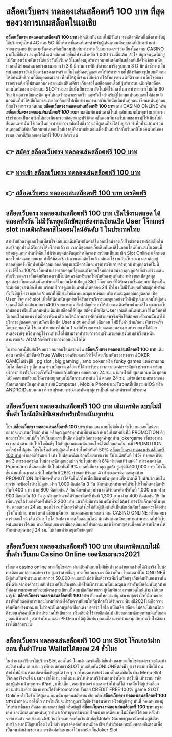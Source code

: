 # สล็อตเว็บตรง ทดลองเล่นสล็อตฟรี 100 บาท  ที่สุดของวงการเกมสล็อตในเอเชีย

**สล็อตเว็บตรง ทดลองเล่นสล็อตฟรี 100 บาท** ฝากเดิมพัน แบบไม่มีขั้นต่ำ  ทางเลือกอีกหนึ่งสิ่งสำหรับผู้ใช้บริการยุคใหม่ 4G และ 5G ที่มีบริการที่แสนพิเศษสำหรับผู้เล่นเกมพนันทุกคนที่เข้ามาร่วมทำรายการลงทะเบียนตามขั้นตอนเพื่อเป็นสมาชิกกับทางทางเว็บเกมของเราร่วมเสี่ยงโชค เกม CASINO  ฝากไม่มีขั้นต่ำ ลงทุนได้ตั้งแต่ หลักหน่วยขึ้นไปจนถึงหลัก 1,000 ร่วมตื่นเต้น เร้าใจ สนุกจนฉุดไม่อยู่ไปกับทางเว็บพนันเราได้แล้ววันนี้เว็บคาสิโนสล็อตผู้บริการเกมพนันเดิมพันสล็อตที่เปิดให้เซียนพนันทุกคนได้ร่วมเล่นมาอย่างนานมากกว่า 3 ปี มีภาพกราฟฟิกที่สวยสมจริง รูปแบบ 3 D
มิหนำซ้ำทางเว็บพนันของเรายังมี มืออาชีพของการสร้างเว็บไซต์ที่คอยดูแลและให้บริการ  รวมไปถึงพัฒนารูปแบบตัวเกมให้มีประสิทธิภาพที่ดีอยู่ตลอดเวลา เพื่อที่ให้ผู้ที่เข้ามาใช้บริการได้รับการปรนนิบัติจากทางเว็บไซต์ของเราอย่างเต็มที่ไม่ขาดตกบกพร่องแม้แต่นิดเดียว เว็บคาสิโนสล็อตออนไลน์ผู้บริการเกมเดิมพันสล็อตออนไลน์ของทางค่ายเกม  SLOTของเรานั้นยังเป็นระบบ อัตโนมัติใช้เวลาในการทำรายการไม่เกิน 60 วินาที ต่อการเติมเครดิต พูดได้เลยว่าสะดวกรวดเร็ว และทันใจสำหรับผู้ใช้งานแน่นอนและไม่ต้องแจ้งแอดมินที่ทำให้เสียโอกาสและเวลาอีกต่อไปเมื่อทำรายการฝากงินกับนักเดิมพันทุกคน
เซียนพนันทุกคนที่สนใจอยากจะเล่นเกม **สล็อตเว็บตรง ทดลองเล่นสล็อตฟรี 100 บาท** เกม CASINO ONLINE หรือ ***สล็อตเว็บตรง ทดลองเล่นสล็อตฟรี 100 บาท*** เกมเดิมพันพนันคาสิโนนักเล่นเกมพนันทุกท่านสามารถเข้าร่วมมาเป็นสมาชิกได้เลยเพียงกรอกข้อมูลและปรัวัติตามขั้นตอนที่ทางเว็บเกมของเรามีให้เพียงไม่กี่ขั้นตอนเท่านั้น ใช้เวลาในการทำรายการสมัครไม่ถึง 2 นาทีผู้เล่นก็จะได้รับยูสเซอร์เพื่อที่จะเข้ามาร่วมสนุกสุดมันส์กับเว็บเกมพนันออนไลน์เราสมัครตามขั้นตอนเพื่อเป็นสมาชิกกับเว็บคาสิโนออนไลน์ของเราณ เวลานี้รับเลยเครดิตฟรี 100 เปอร์เซ็นต์

## 👉 [สมัคร สล็อตเว็บตรง ทดลองเล่นสล็อตฟรี 100 บาท](https://archa888.com/)
## 👉 [ทางเข้า สล็อตเว็บตรง ทดลองเล่นสล็อตฟรี 100 บาท](https://archa888.com/)
## 👉 [สล็อตเว็บตรง ทดลองเล่นสล็อตฟรี 100 บาท เครดิตฟรี](https://archa888.com/)

## สล็อตเว็บตรง ทดลองเล่นสล็อตฟรี 100 บาท เปิดใช้งานตลอด ได้ตลอดทั้งวัน ไม่มีวันหยุดนักขัตฤกษ์ลงทะเบียนเปิด User โจ๊กเกอร์ slot เกมเดิมพันคาสิโนออนไลน์อันดับ 1 ในประเทศไทย

สำหรับนักลงทุนคนไหนที่สนใจ เล่นเกมเดิมพันพนันคาสิโนออนไลน์ของเว็บไซต์ของเราพร้อมเปิดให้สมาชิกทุกท่านได้รับการให้บริการแล้ว ณ เวลานี้สุดยอดเว็บเดิมพันคาสิโนออนไลน์ที่มาแรงในตอนนี้ พร้อมดูแลทุกท่านทั้งคืน ไม่มีวันหยุดนักขัตฤกษ์ สมัครลงทะเบียนเป็นสมาชิก Slot Online แจ็กพอตและโบนัสแตกบ่อยมาก ทำให้มีสมาชิกจำนวนมากติดใจแล้วกลับมาใช้งานกับเว็บของทางเราต่ออยู่ตลอดทุกครั้ง อีกทั้งยังมีความปลอดภัยสูงและมีความั่นคงทางการเงินจ่ายจริงทุกบาททุกสตางค์ไม่มีประวัติโกง 100% เว็บพนันเราครอบคลุมที่สุดและยังตอบโจทย์การเล่นของคุณลูกค้าที่เข้ามาร่วมเล่นกับเว็บของเรา
เว็บเดิมพันของเรามีโบนัสเครดิตฟรีแจกให้กับนักลงทุนที่เข้ามาทำรายกเปิดยูสทุกยูสเซอร์ เว็บเกมเดิมพันพนันคาสิโนออนไลน์เปิดยูส Slot โจ๊กเกอร์ ที่ได้รับความชื่นชอบมากที่สุดเป็นระดับต้นๆของเมืองไทย พร้อมบริการดูแลเซียนพนันได้ตลอด 24 ชั่วโมง ไม่มีวันหยุดนักขัตฤกษ์พร้อมทั้งยังมีผู้เชี่ยวชาญและเจ้าหน้าที่ที่มีประสิทธิภาพและคุณภาพคอยบริการและดูแลคุณอยู่ตลอด เปิด User โจ๊กเกอร์ slot เพื่อให้นักพนันทุกท่านได้รับการบริการและดูแลอย่างทั่วถึงมีรูปแบบเกมให้ผู้เล่นทุกคนได้เลือกเล่นมากกว่า400 รายการเกม
สิ่งสำคัญที่จะทำให้ค่ายเกมเดิมพันพนันคาสิโนของทางเว็บเกมของเรานั้นเป็นเกมพนันเดิมพันสล็อตที่ดีที่สุด สมัครเพื่อเปิด User  เกมเดิมพันพนันคาสิโนเว็บคาสิโนออนไลน์ของเราได้มีการพัฒนาตัวเกมให้มีภาพกราฟฟิกที่สวยสมจริงเพื่อให้ลักษณะตัวเกมนั้นน่าใช้บริการอยู่ตลอดเวลา สมัครเพื่อเปิด User slot ออนไลน์ เติมถอน ไม่มีขั้นต่ำ ฝาก/ถอน เงินรวดเร็วโดยระบบออโต้ ใช้เวลาทำรายการไม่เกิน 1 นาทีทั้งรายการฝากและถอนสามารถทำรายการได้ด้วยตนเองง่ายๆ หรือหากผู้ใช้งานท่านใดไม่สามารถทำรายการถอนเงินด้วยตนเองได้เหล่าเซียนพนันสามารถแจ้ง ADMINเพื่อทำรายการถอนเงินให้ได้

ในช่วงเวลานี้ยืนยันได้เลยว่าเกมออนไลน์สร้างเงิน **สล็อตเว็บตรง ทดลองเล่นสล็อตฟรี 100 บาท** เติมถอน เครดิตไม่มีขั้นต่ำTrue Wallet ยอดนิยมเลยก็ว่าได้โดยเว็บพนันของทางเรา JOKER GAMEได้นำ  jili , pg slot , big gaming , amb poker หรือ funky games แหล่งรวมเกมไฮโล ป๊อกเด้ง รูเล็ต บาคาร่า แบ็กแจ๊ค สล็อต ที่ได้การรับรองจากจากองค์กรระดับต่างประเทศ พร้อมบริการอย่างทั่วถึงรวดเร็วทันใจคอยแก้ไขปัญหา ตลอดเวลา 24 ชม. มามอบให้กับผู้เล่นเกมพนันทุกคน ได้มีออกแบบตัวเกมให้ความสนุกสนุกไปกับการแทงพนัน ได้ ตลอด 24 ชม. แล้วแต่ความสะดวกของนักเล่นเกมพนันทุกท่านผ่านบนComputer , Mobile Phone และTabletที่เป็นระบบIOS หรือ ANDROIDแบบพกพา ศึกษาประสบการณ์และพัฒนาสู่การเป็นนักเล่นพนันระดับประเทศ

## สล็อตเว็บตรง ทดลองเล่นสล็อตฟรี 100 บาท เติมเครดิต แบบไม่มีขั้นต่ำ โบนัสสิทธิพิเศษสำหรับนักพนันทุกท่าน

โปร **สล็อตเว็บตรง ทดลองเล่นสล็อตฟรี 100 บาท** ฝากถอน แบบไม่มีขั้นต่ำ ที่เว็บเกมออนไลน์เราอยากจะนำเสนอให้แก่  ท่าน หรือคุณลูกค้าทุกท่านที่กำลังมองหาเว็บไซต์พนันที่มี  PROMOTION ดีๆ และการให้แบบไม่กั๊ก ให้เว็บเกมเราเป็นอีกหนึ่งตัวเลือกของลูกค้าทุกท่าน jokergame เว็บของทางเรา ขอนำเสนอกับโปรโมชั่นดีๆ ให้กับผู้เล่นเกมพนันออนไลน์ได้เลือกเล่นกัน จะมี PROMOTION อะไรบ้างไปดูกัน
โปรโมชั่นสำหรับผู้เล่นใหม่ รับโบนัสทันที 50% [สล็อตเว็บตรง ทดลองเล่นสล็อตฟรี 100 บาท](https://archa888.com/) ทำยอดเทิร์นแค่ 1 เท่า
โบนัสเครดิตฝากครั้งแรกของวัน รับโบนัสทันที 14% ทำยอดเทิร์นแค่ 3 เท่าของเครดิต
โบนัสเครดิตทุกยอดฝาก รับโบนัสทันที 8% ทำยอดเทิร์นแค่ 1 เท่าของเครดิต
 Promotion คืนยอดเสีย รับโบนัสทันที 9% ยอดที่เสียจากคุณลูกค้า สูงสุดถึง100,000 บาท
โปรโมชั่นชวนเพื่อนมาเล่น รับโบนัสทันที 26% ทำยอดเทิร์นแค่ 4 เท่าของเครดิต
และสุดท้าย PROMOTION สิทธิพิเศษที่ทางเราได้จัดขึ้นไว้ให้เพื่อเซียนพนันทุกท่านที่หน้าตาดี โบนัสฝากเล่นในทุกวัน จะมีอะไรบ้างไปดูกัน
ฝาก 1,000 ติดต่อกัน 3 วัน นักพนันทุกท่านจะได้รับโปรโมชั่นเครดิตฟรีทันที 400 บาท
ฝาก 800 ติดต่อกัน 7 วัน นักพนันทุกท่านจะได้รับเครดิตฟรีทันที 1,000 บาท
ฝาก 900 ติดต่อกัน 10 วัน ลูกค้าทุกท่านจะได้รับเครดิตฟรีทันที 1,300 บาท
ฝาก 400 ติดต่อกัน 15 วัน เพื่อนๆจะได้รับเครดิตฟรีทันที 2,200 บาท
แล้วก็ยังมีการเล่นพนันที่จะได้ลุ้นรับรางวัลแจ็กพอตในทุกวัน ตลอดเวลา 24 ชม. บอกไว้ ณ ที่นี้เลยว่าคืนกำไรให้กับผู้เดิมพันที่เป็นนักเล่นกับเว็บของเราได้อย่างจุใจกันไปเลย หากว่าเหล่าเซียนพนันอยากลองและอยากจะแทง เกม CASINO ONLINE หรือเกมบาคาร่าออนไลน์ เสือ มังกร ไฮโล ยิงปลา และสล็อตออนไลน์ นักเล่นเกมพนันทุกท่านสามารถกดไปที่เว็บพนันของเราได้เลย ทางเว็บเกมของเรามีแอดมินและโปรแกรมเมอร์เชี่ยวชาญด้านนี้คอยให้คำปรึกษาให้นักพนันทุกคนอยู่ 24 ชม. ไม่เว้นแต่วันหยุดนักขัตฤกษ์

## สล็อตเว็บตรง ทดลองเล่นสล็อตฟรี 100 บาท เติมเครดิตแบบไม่มีขั้นต่ำ  เว็บเกม  Casino Online ยอดนิยมมาแรง2021

เว็บเกม casino online ทางเว็บไซต์เรา ฝากเดิมพันแบบไม่มีขั้นต่ำ เล่นง่ายแตกง่ายได้เงินจริง โบนัสเครดิตแตกบ่อยและอัตราจ่ายสูงกว่าค่ายอื่นๆ ทางเว็บเกมของเราถือว่าเป็น เว็บเกมคาสิโน ONLINEที่มีผู้เล่นเป็นจำนวนมากมากกว่า 50,000 คนและมีเปอร์เซ็นต์ว่าจะเพิ่มขึ้นเรื่อยๆ เว็บเดิมพันของเรานั้นยังได้รับจากองค์กรระบดับประเทศในเรื่องของเปิดให้บริการเกมพนันและดูแล สำหรับนักเดิมพันทุกท่านที่ต้องการและอยากที่จะสมัครลงทะเบียนเป็นสมาชิกกับค่ายเรา ผู้เดิมพันสามารถแอดไลน์เข้ามาได้เลย
	มารู้จัก **สล็อตเว็บตรง ทดลองเล่นสล็อตฟรี 100 บาท** ตัวเกมให้ความสนุกสนานสุดเร้าใจที่มีภาพและกราฟิกที่สุดอลังการ และมีเกมที่กำลังได้รับความนิยมให้กับที่กำลังได้รับความนิยมปี2021ได้เลือกวางเดิมพันอย่างมากมาย  ไม่ว่าจะเป็นเกมรูเล็ต  ป๊อกเด้ง บาคาร่า ไฮโล แบ็กแจ๊ค สล็อต ไม่ต้องไปเล่นไกลถึงบ่อนหรือคาสิโนต่างประเทศให้เสียเวลา หรือเสียค่าใช้จ่ายอีกต่อไป เพียงแค่สมาชิกทุกท่านมีแท็บเลต , คอมพิวเตอร์ , สมาร์ทโฟน และ iPEDพกพาได้ผู้เดิมพันทุกคนก็สามารถร่วมสนุกกับทางเว็บไซต์ของเราได้แล้วขณะนี้

## สล็อตเว็บตรง ทดลองเล่นสล็อตฟรี 100 บาท Slot โจ๊กเกอร์ฝากถอน ขั้นต่ำTrue Walletได้ตลอด 24 ชั่วโมง

ในส่วนของวิธีการใช้บริการSlot ออนไลน์ โอนฝากเครดิตไม่มีขั้นต่ำ ของทางเว็บไซต์ของเรา จะต้องทำอะไรบ้างนั้น แบบง่าย ๆ เพียงแค่ค่ายเราSLOT เกมเดิมพันONLONEต้องมี ยูส เข้าระบบเพื่อใช้งาน ถ้ายังไม่มีสามารถสมัครเพื่อเปิดยูสได้ง่าย ๆ จากโหมดการเข้าร่วมมาเป็นสมาชิกในช่อง Menu Slot โจ๊กเกอร์จึงจะได้ user เข้าใช้งาน พอได้มาแล้วให้ทำตามวิธีผ่านสมาร์ทโฟน ต่อไปนี้
เข้าระบบ รหัส  ของผู้เล่นพนันทุกท่าน iPad , แท็บเล็ต , คอมพิวเตอร์ และสมาร์ทโฟนก็ได้
จากนั้นให้ผู้เล่นเลือกความประสงค์ว่า ต้องการจะได้รับPromotion รับเลย CREDIT FREE 100% game SLOT Onlineหรือไม่รับ
ให้ผู้เล่นเกมพนันทุกคนสมัครสมาชิก คลิก **สล็อตเว็บตรง ทดลองเล่นสล็อตฟรี 100 บาท** ฝากถอน ออโต้ไว ภาพในเว็บจะปรากฏเลขบัญชีพร้อมธนาคาร หรือบัญชี ทรู มันนี่ วอเลท ของผู้ให้บริการขึ้นมา
คัดลอกหมายเลขบัญชี หรือบัญชี **สล็อตเว็บตรง ทดลองเล่นสล็อตฟรี 100 บาท** ทรูวอเลท ของนักเล่นเกมพนันทุกท่าน แล้วทำธุรกรรมระบบโอนฝากเครดิตแบบไม่มีขั้นต่ำได้เลย
หลังทำรายการแล้ว รอประมาณ56 วินาที ระบบจะเติมเงินเข้าบัญชีJoker Gamingของนักพนันผู้สมัครสมาชิก
หากมีปัญหาเรื่องเงินไม่เข้า กรุณาติดต่อทีมงานมืออาชีพ ที่ทำเรื่องลงทะเบียนตามขั้นตอนเพื่อเป็นสมาชิกผ่านช่องทางการติดต่อที่แนบเอาไว้ทางหน้าเว็บJoker Slot


